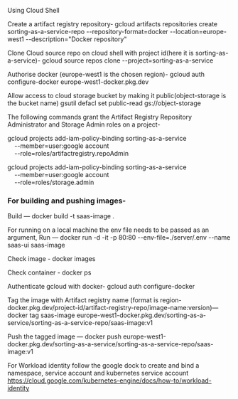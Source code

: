 Using Cloud Shell

Create a artifact registry repository-
gcloud artifacts repositories create sorting-as-a-service-repo  --repository-format=docker  --location=europe-west1  --description="Docker repository"

Clone Cloud source repo on cloud shell with project id(here it is sorting-as-a-service)-
gcloud source repos clone <cloud-source-repository-name> --project=sorting-as-a-service

Authorise docker (europe-west1 is the chosen region)-
gcloud auth configure-docker europe-west1-docker.pkg.dev

Allow access to cloud storage bucket by making it public(object-storage is the bucket name)
gsutil defacl set public-read gs://object-storage

The following commands grant the Artifact Registry Repository Administrator and Storage Admin roles on a project-
  
gcloud projects add-iam-policy-binding sorting-as-a-service \
    --member=user:google account \
    --role=roles/artifactregistry.repoAdmin

gcloud projects add-iam-policy-binding sorting-as-a-service \
    --member=user:google account \
    --role=roles/storage.admin

  
### For building and pushing images-
Build — docker build -t saas-image .
  
For running on a local machine the env file needs to be passed as an argument,
  Run — docker run -d -it -p 80:80 --env-file=./server/.env  --name saas-ui saas-image
  
Check image - docker images
  
Check container - docker ps
  
Authenticate gcloud with docker- 
  gcloud auth configure-docker
  
Tag the image with Artifact registry name (format is region-docker.pkg.dev/project-id/artifact-registry-repo/image-name:version)— 
  docker tag saas-image europe-west1-docker.pkg.dev/sorting-as-a-service/sorting-as-a-service-repo/saas-image:v1
  
Push the tagged image — 
  docker push europe-west1-docker.pkg.dev/sorting-as-a-service/sorting-as-a-service-repo/saas-image:v1
  
For Workload identity follow the google dock to create and bind a namespace, service account and kubernetes service account
  https://cloud.google.com/kubernetes-engine/docs/how-to/workload-identity
